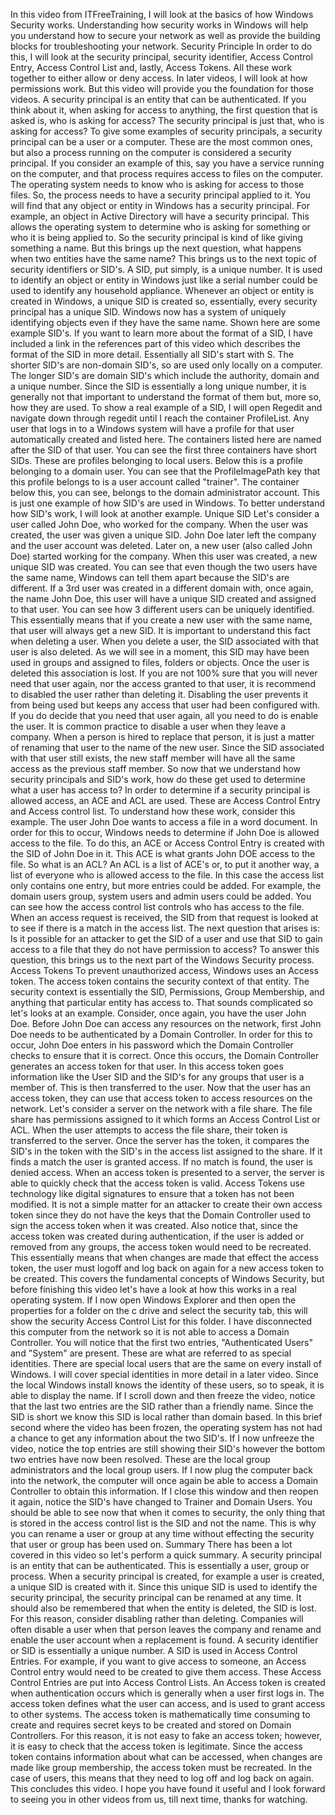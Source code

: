 In this video from ITFreeTraining, I will look at the basics of how Windows Security works. Understanding how security works in Windows will help you understand how to secure your network as well as provide the building blocks for troubleshooting your network. Security Principle In order to do this, I will look at the security principal, security identifier, Access Control Entry, Access Control List and, lastly, Access Tokens. All these work together to either allow or deny access. In later videos, I will look at how permissions work. But this video will provide you the foundation for those videos. A security principal is an entity that can be authenticated. If you think about it, when asking for access to anything, the first question that is asked is, who is asking for access? The security principal is just that, who is asking for access? To give some examples of security principals, a security principal can be a user or a computer. These are the most common ones, but also a process running on the computer is considered a security principal. If you consider an example of this, say you have a service running on the computer, and that process requires access to files on the computer. The operating system needs to know who is asking for access to those files. So, the process needs to have a security principal applied to it. You will find that any object or entity in Windows has a security principal. For example, an object in Active Directory will have a security principal. This allows the operating system to determine who is asking for something or who it is being applied to. So the security principal is kind of like giving something a name. But this brings up the next question, what happens when two entities have the same name? This brings us to the next topic of security identifiers or SID's. A SID, put simply, is a unique number. It is used to identify an object or entity in Windows just like a serial number could be used to identify any household appliance. Whenever an object or entity is created in Windows, a unique SID is created so, essentially, every security principal has a unique SID. Windows now has a system of uniquely identifying objects even if they have the same name. Shown here are some example SID's. If you want to learn more about the format of a SID, I have included a link in the references part of this video which describes the format of the SID in more detail. Essentially all SID's start with S. The shorter SID's are non-domain SID's, so are used only locally on a computer. The longer SID's are domain SID's which include the authority, domain and a unique number. Since the SID is essentially a long unique number, it is generally not that important to understand the format of them but, more so, how they are used. To show a real example of a SID, I will open Regedit and navigate down through regedit until I reach the container ProfileList. Any user that logs in to a Windows system will have a profile for that user automatically created and listed here. The containers listed here are named after the SID of that user. You can see the first three containers have short SIDs. These are profiles belonging to local users. Below this is a profile belonging to a domain user. You can see that the ProfileImagePath key that this profile belongs to is a user account called "trainer". The container below this, you can see, belongs to the domain administrator account. This is just one example of how SID's are used in Windows. To better understand how SID's work, I will look at another example. Unique SID Let's consider a user called John Doe, who worked for the company. When the user was created, the user was given a unique SID. John Doe later left the company and the user account was deleted. Later on, a new user (also called John Doe) started working for the company. When this user was created, a new unique SID was created. You can see that even though the two users have the same name, Windows can tell them apart because the SID's are different. If a 3rd user was created in a different domain with, once again, the name John Doe, this user will have a unique SID created and assigned to that user. You can see how 3 different users can be uniquely identified. This essentially means that if you create a new user with the same name, that user will always get a new SID. It is important to understand this fact when deleting a user. When you delete a user, the SID associated with that user is also deleted. As we will see in a moment, this SID may have been used in groups and assigned to files, folders or objects. Once the user is deleted this association is lost. If you are not 100% sure that you will never need that user again, nor the access granted to that user, it is recommend to disabled the user rather than deleting it. Disabling the user prevents it from being used but keeps any access that user had been configured with. If you do decide that you need that user again, all you need to do is enable the user. It is common practice to disable a user when they leave a company. When a person is hired to replace that person, it is just a matter of renaming that user to the name of the new user. Since the SID associated with that user still exists, the new staff member will have all the same access as the previous staff member. So now that we understand how security principals and SID's work, how do these get used to determine what a user has access to? In order to determine if a security principal is allowed access, an ACE and ACL are used. These are Access Control Entry and Access control list. To understand how these work, consider this example. The user John Doe wants to access a file in a word document. In order for this to occur, Windows needs to determine if John Doe is allowed access to the file. To do this, an ACE or Access Control Entry is created with the SID of John Doe in it. This ACE is what grants John DOE access to the file. So what is an ACL? An ACL is a list of ACE's or, to put it another way, a list of everyone who is allowed access to the file. In this case the access list only contains one entry, but more entries could be added. For example, the domain users group, system users and admin users could be added. You can see how the access control list controls who has access to the file. When an access request is received, the SID from that request is looked at to see if there is a match in the access list. The next question that arises is: Is it possible for an attacker to get the SID of a user and use that SID to gain access to a file that they do not have permission to access? To answer this question, this brings us to the next part of the Windows Security process. Access Tokens To prevent unauthorized access, Windows uses an Access token. The access token contains the security context of that entity. The security context is essentially the SID, Permissions, Group Membership, and anything that particular entity has access to. That sounds complicated so let's looks at an example. Consider, once again, you have the user John Doe. Before John Doe can access any resources on the network, first John Doe needs to be authenticated by a Domain Controller. In order for this to occur, John Doe enters in his password which the Domain Controller checks to ensure that it is correct. Once this occurs, the Domain Controller generates an access token for that user. In this access token goes information like the User SID and the SID's for any groups that user is a member of. This is then transferred to the user. Now that the user has an access token, they can use that access token to access resources on the network. Let's consider a server on the network with a file share. The file share has permissions assigned to it which forms an Access Control List or ACL. When the user attempts to access the file share, their token is transferred to the server. Once the server has the token, it compares the SID's in the token with the SID's in the access list assigned to the share. If it finds a match the user is granted access. If no match is found, the user is denied access. When an access token is presented to a server, the server is able to quickly check that the access token is valid. Access Tokens use technology like digital signatures to ensure that a token has not been modified. It is not a simple matter for an attacker to create their own access token since they do not have the keys that the Domain Controller used to sign the access token when it was created. Also notice that, since the access token was created during authentication, if the user is added or removed from any groups, the access token would need to be recreated. This essentially means that when changes are made that effect the access token, the user must logoff and log back on again for a new access token to be created. This covers the fundamental concepts of Windows Security, but before finishing this video let's have a look at how this works in a real operating system. If I now open Windows Explorer and then open the properties for a folder on the c drive and select the security tab, this will show the security Access Control List for this folder. I have disconnected this computer from the network so it is not able to access a Domain Controller. You will notice that the first two entries, "Authenticated Users" and "System" are present. These are what are referred to as special identities. There are special local users that are the same on every install of Windows. I will cover special identities in more detail in a later video. Since the local Windows install knows the identity of these users, so to speak, it is able to display the name. If I scroll down and then freeze the video, notice that the last two entries are the SID rather than a friendly name. Since the SID is short we know this SID is local rather than domain based. In this brief second where the video has been frozen, the operating system has not had a chance to get any information about the two SID's. If I now unfreeze the video, notice the top entries are still showing their SID's however the bottom two entries have now been resolved. These are the local group administrators and the local group users. If I now plug the computer back into the network, the computer will once again be able to access a Domain Controller to obtain this information. If I close this window and then reopen it again, notice the SID's have changed to Trainer and Domain Users. You should be able to see now that when it comes to security, the only thing that is stored in the access control list is the SID and not the name. This is why you can rename a user or group at any time without effecting the security that user or group has been used on. Summary There has been a lot covered in this video so let's perform a quick summary. A security principal is an entity that can be authenticated. This is essentially a user, group or process. When a security principal is created, for example a user is created, a unique SID is created with it. Since this unique SID is used to identify the security principal, the security principal can be renamed at any time. It should also be remembered that when the entity is deleted, the SID is lost. For this reason, consider disabling rather than deleting. Companies will often disable a user when that person leaves the company and rename and enable the user account when a replacement is found. A security identifier or SID is essentially a unique number. A SID is used in Access Control Entries. For example, if you want to give access to someone, an Access Control entry would need to be created to give them access. These Access Control Entries are put into Access Control Lists. An Access token is created when authentication occurs which is generally when a user first logs in. The access token defines what the user can access, and is used to grant access to other systems. The access token is mathematically time consuming to create and requires secret keys to be created and stored on Domain Controllers. For this reason, it is not easy to fake an access token; however, it is easy to check that the access token is legitimate. Since the access token contains information about what can be accessed, when changes are made like group membership, the access token must be recreated. In the case of users, this means that they need to log off and log back on again. This concludes this video. I hope you have found it useful and I look forward to seeing you in other videos from us, till next time, thanks for watching.  
